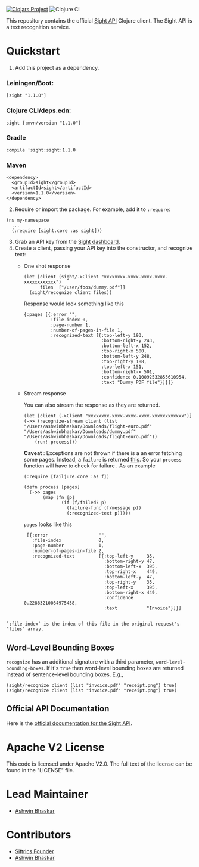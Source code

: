 [![Clojars Project](https://img.shields.io/clojars/v/sight.svg)](https://clojars.org/sight) ![Clojure CI](https://github.com/ashwinbhaskar/sight-clojure/workflows/Clojure%20CI/badge.svg)

This repository contains the official [Sight API](https://siftrics.com/) Clojure client. The Sight API is a text recognition service.

# Quickstart

1. Add this project as a dependency.

### Leiningen/Boot:

```
[sight "1.1.0"]
```

### Clojure CLI/deps.edn:

```
sight {:mvn/version "1.1.0"}
```

### Gradle

```
compile 'sight:sight:1.1.0
```

### Maven

```
<dependency>
  <groupId>sight</groupId>
  <artifactId>sight</artifactId>
  <version>1.1.0</version>
</dependency>
```

2. Require or import the package. For example, add it to `:require`:

```
(ns my-namespace
  ...
  (:require [sight.core :as sight]))
```

3. Grab an API key from the [Sight dashboard](https://siftrics.com/).
4. Create a client, passing your API key into the constructor, and recognize text:
   - One shot response
        ```
        (let [client (sight/->Client "xxxxxxxx-xxxx-xxxx-xxxx-xxxxxxxxxxxx")
              files  ["/user/foos/dummy.pdf"]]
          (sight/recognize client files))
        ```
        
        Response would look something like this
        ```
        {:pages [{:error "",
                  :file-index 0,
                  :page-number 1,
                  :number-of-pages-in-file 1,
                  :recognized-text [{:top-left-y 193,
                                     :bottom-right-y 243,
                                     :bottom-left-x 152,
                                     :top-right-x 500,
                                     :bottom-left-y 248,
                                     :top-right-y 188,
                                     :top-left-x 151,
                                     :bottom-right-x 501,
                                     :confidence 0.10092532855610954,
                                     :text "Dummy PDF file"}]}]}
   - Stream response
    
        You can also stream the response as they are returned. 
        ```
     (let [client (->Client "xxxxxxxx-xxxx-xxxx-xxxx-xxxxxxxxxxxx")]
       (->> (recognize-stream client (list "/Users/ashwinbhaskar/Downloads/flight-euro.pdf" "/Users/ashwinbhaskar/Downloads/dummy.pdf" "/Users/ashwinbhaskar/Downloads/flight-euro.pdf"))
            (run! process)))
        ```
     **Caveat** : Exceptions are not thrown if there is a an error fetching some pages. Instead, a `failure`
     is returned [this](https://github.com/adambard/failjure). So your `process` function will have to check for failure
     . As an example
     ```
     (:require [failjure.core :as f])
     
     (defn process [pages]
       (->> pages
            (map (fn [p]
                   (if (f/failed? p)
                     (failure-func (f/message p))
                     (:recognized-text p)))))
     ```
     `pages` looks like this
     ```
      [{:error                   "",
        :file-index              0,
        :page-number             1,
        :number-of-pages-in-file 2,
        :recognized-text         [{:top-left-y     35,
                                   :bottom-right-y 47,
                                   :bottom-left-x  395,
                                   :top-right-x    449,
                                   :bottom-left-y  47,
                                   :top-right-y    35,
                                   :top-left-x     395,
                                   :bottom-right-x 449,
                                   :confidence     0.22863210084975458,
                                   :text           "Invoice"}]}]
     ```

```

`:file-index` is the index of this file in the original request's "files" array.
```

## Word-Level Bounding Boxes

`recognize` has an additional signature with a third parameter, `word-level-bounding-boxes`. If it's `true` then word-level bounding boxes are returned instead of sentence-level bounding boxes. E.g.,

```
(sight/recognize client (list "invoice.pdf" "receipt.png") true)
(sight/recognize client (list "invoice.pdf" "receipt.png") true)
```

## Official API Documentation

Here is the [official documentation for the Sight API](https://siftrics.com/docs/sight.html).

# Apache V2 License

This code is licensed under Apache V2.0. The full text of the license can be found in the "LICENSE" file.

# Lead Maintainer

* [Ashwin Bhaskar](https://github.com/ashwinbhaskar)

# Contributors

* [Siftrics Founder](https://github.com/siftrics/)
* [Ashwin Bhaskar](https://github.com/ashwinbhaskar) 
